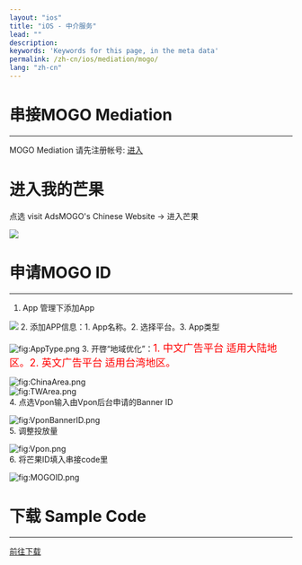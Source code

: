 ```yaml
---
layout: "ios"
title: "iOS - 中介服务"
lead: ""
description:
keywords: 'Keywords for this page, in the meta data'
permalink: /zh-cn/ios/mediation/mogo/
lang: "zh-cn"
---
```

# 串接MOGO Mediation
---
MOGO Mediation 请先注册帐号: [进入]  

# 进入我的芒果
点选 visit AdsMOGO's Chinese Website -&gt; 进入芒果  

![][0]

# 申请MOGO ID
---
1. App 管理下添加App  

![][1] 2. 添加APP信息：1. App名称。2. 选择平台。3. App类型  

![][2] 3. 开啓“地域优化”：<font size="4" color="red">1. 中文广告平台
适用大陆地区。2. 英文广告平台 适用台湾地区。</font>  

![][3]  
![][4]  
4. 点选Vpon输入由Vpon后台申请的Banner ID  

![][5]  
5. 调整投放量  

![][6]  
6. 将芒果ID填入串接code里  

![][7]

# 下载 Sample Code
---
[前往下载]


  [进入]: {{site.imgurl}}/http://www.adsmogo.com/
  [0]: {{site.imgurl}}/MyMOGO.png
  [1]: {{site.imgurl}}/AddApp.png  
  [2]: {{site.imgurl}}/AppType.png "fig:AppType.png"
  [3]: {{site.imgurl}}/ChinaArea.png "fig:ChinaArea.png"
  [4]: {{site.imgurl}}/TWArea.png "fig:TWArea.png"
  [5]: {{site.imgurl}}/VponBannerID.png "fig:VponBannerID.png"
  [6]: {{site.imgurl}}/Vpon.png "fig:Vpon.png"
  [7]: {{site.imgurl}}/MOGOID.png "fig:MOGOID.png"
  [前往下载]: {{site.baseurl}}/zh-cn/ios/download/#mogo
